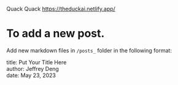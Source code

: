 Quack Quack
https://theduckai.netlify.app/

# To add a new post.

Add new markdown files in `/posts_` folder in the following format:



title: Put Your Title Here<br>
author: Jeffrey Deng<br>
date: May 23, 2023<br>

